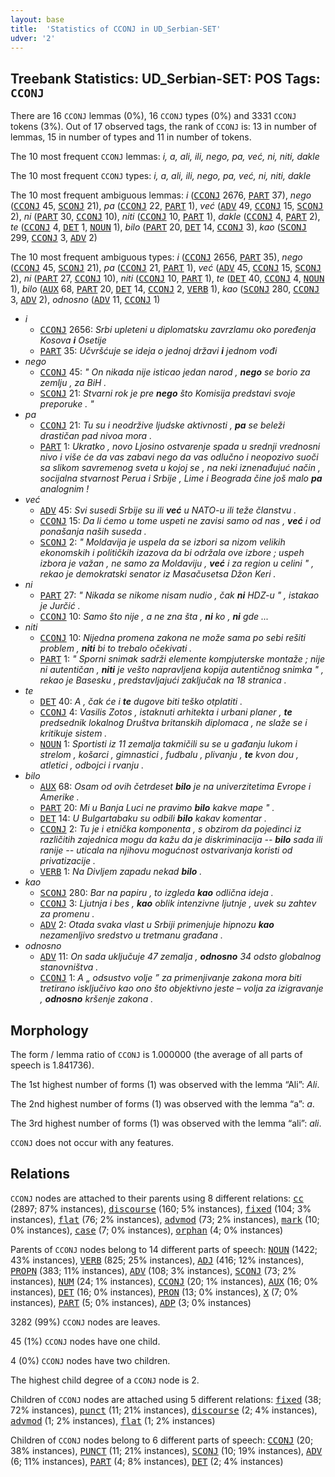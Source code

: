 ```yaml
---
layout: base
title:  'Statistics of CCONJ in UD_Serbian-SET'
udver: '2'
---
```


## Treebank Statistics: UD_Serbian-SET: POS Tags: `CCONJ`

There are 16 `CCONJ` lemmas (0%), 16 `CCONJ` types (0%) and 3331 `CCONJ` tokens (3%).
Out of 17 observed tags, the rank of `CCONJ` is: 13 in number of lemmas, 15 in number of types and 11 in number of tokens.

The 10 most frequent `CCONJ` lemmas: <em>i, a, ali, ili, nego, pa, već, ni, niti, dakle</em>

The 10 most frequent `CCONJ` types:  <em>i, a, ali, ili, nego, pa, već, ni, niti, dakle</em>

The 10 most frequent ambiguous lemmas: <em>i</em> (<tt><a href="sr_set-pos-CCONJ.html">CCONJ</a></tt> 2676, <tt><a href="sr_set-pos-PART.html">PART</a></tt> 37), <em>nego</em> (<tt><a href="sr_set-pos-CCONJ.html">CCONJ</a></tt> 45, <tt><a href="sr_set-pos-SCONJ.html">SCONJ</a></tt> 21), <em>pa</em> (<tt><a href="sr_set-pos-CCONJ.html">CCONJ</a></tt> 22, <tt><a href="sr_set-pos-PART.html">PART</a></tt> 1), <em>već</em> (<tt><a href="sr_set-pos-ADV.html">ADV</a></tt> 49, <tt><a href="sr_set-pos-CCONJ.html">CCONJ</a></tt> 15, <tt><a href="sr_set-pos-SCONJ.html">SCONJ</a></tt> 2), <em>ni</em> (<tt><a href="sr_set-pos-PART.html">PART</a></tt> 30, <tt><a href="sr_set-pos-CCONJ.html">CCONJ</a></tt> 10), <em>niti</em> (<tt><a href="sr_set-pos-CCONJ.html">CCONJ</a></tt> 10, <tt><a href="sr_set-pos-PART.html">PART</a></tt> 1), <em>dakle</em> (<tt><a href="sr_set-pos-CCONJ.html">CCONJ</a></tt> 4, <tt><a href="sr_set-pos-PART.html">PART</a></tt> 2), <em>te</em> (<tt><a href="sr_set-pos-CCONJ.html">CCONJ</a></tt> 4, <tt><a href="sr_set-pos-DET.html">DET</a></tt> 1, <tt><a href="sr_set-pos-NOUN.html">NOUN</a></tt> 1), <em>bilo</em> (<tt><a href="sr_set-pos-PART.html">PART</a></tt> 20, <tt><a href="sr_set-pos-DET.html">DET</a></tt> 14, <tt><a href="sr_set-pos-CCONJ.html">CCONJ</a></tt> 3), <em>kao</em> (<tt><a href="sr_set-pos-SCONJ.html">SCONJ</a></tt> 299, <tt><a href="sr_set-pos-CCONJ.html">CCONJ</a></tt> 3, <tt><a href="sr_set-pos-ADV.html">ADV</a></tt> 2)

The 10 most frequent ambiguous types:  <em>i</em> (<tt><a href="sr_set-pos-CCONJ.html">CCONJ</a></tt> 2656, <tt><a href="sr_set-pos-PART.html">PART</a></tt> 35), <em>nego</em> (<tt><a href="sr_set-pos-CCONJ.html">CCONJ</a></tt> 45, <tt><a href="sr_set-pos-SCONJ.html">SCONJ</a></tt> 21), <em>pa</em> (<tt><a href="sr_set-pos-CCONJ.html">CCONJ</a></tt> 21, <tt><a href="sr_set-pos-PART.html">PART</a></tt> 1), <em>već</em> (<tt><a href="sr_set-pos-ADV.html">ADV</a></tt> 45, <tt><a href="sr_set-pos-CCONJ.html">CCONJ</a></tt> 15, <tt><a href="sr_set-pos-SCONJ.html">SCONJ</a></tt> 2), <em>ni</em> (<tt><a href="sr_set-pos-PART.html">PART</a></tt> 27, <tt><a href="sr_set-pos-CCONJ.html">CCONJ</a></tt> 10), <em>niti</em> (<tt><a href="sr_set-pos-CCONJ.html">CCONJ</a></tt> 10, <tt><a href="sr_set-pos-PART.html">PART</a></tt> 1), <em>te</em> (<tt><a href="sr_set-pos-DET.html">DET</a></tt> 40, <tt><a href="sr_set-pos-CCONJ.html">CCONJ</a></tt> 4, <tt><a href="sr_set-pos-NOUN.html">NOUN</a></tt> 1), <em>bilo</em> (<tt><a href="sr_set-pos-AUX.html">AUX</a></tt> 68, <tt><a href="sr_set-pos-PART.html">PART</a></tt> 20, <tt><a href="sr_set-pos-DET.html">DET</a></tt> 14, <tt><a href="sr_set-pos-CCONJ.html">CCONJ</a></tt> 2, <tt><a href="sr_set-pos-VERB.html">VERB</a></tt> 1), <em>kao</em> (<tt><a href="sr_set-pos-SCONJ.html">SCONJ</a></tt> 280, <tt><a href="sr_set-pos-CCONJ.html">CCONJ</a></tt> 3, <tt><a href="sr_set-pos-ADV.html">ADV</a></tt> 2), <em>odnosno</em> (<tt><a href="sr_set-pos-ADV.html">ADV</a></tt> 11, <tt><a href="sr_set-pos-CCONJ.html">CCONJ</a></tt> 1)


* <em>i</em>
  * <tt><a href="sr_set-pos-CCONJ.html">CCONJ</a></tt> 2656: <em>Srbi upleteni u diplomatsku zavrzlamu oko poređenja Kosova <b>i</b> Osetije</em>
  * <tt><a href="sr_set-pos-PART.html">PART</a></tt> 35: <em>Učvršćuje se ideja o jednoj državi <b>i</b> jednom vođi</em>
* <em>nego</em>
  * <tt><a href="sr_set-pos-CCONJ.html">CCONJ</a></tt> 45: <em>" On nikada nije isticao jedan narod , <b>nego</b> se borio za zemlju , za BiH .</em>
  * <tt><a href="sr_set-pos-SCONJ.html">SCONJ</a></tt> 21: <em>Stvarni rok je pre <b>nego</b> što Komisija predstavi svoje preporuke . "</em>
* <em>pa</em>
  * <tt><a href="sr_set-pos-CCONJ.html">CCONJ</a></tt> 21: <em>Tu su i neodržive ljudske aktivnosti , <b>pa</b> se beleži drastičan pad nivoa mora .</em>
  * <tt><a href="sr_set-pos-PART.html">PART</a></tt> 1: <em>Ukratko , novo Ljosino ostvarenje spada u srednji vrednosni nivo i više će da vas zabavi nego da vas odlučno i neopozivo suoči sa slikom savremenog sveta u kojoj se , na neki iznenađujuć način , socijalna stvarnost Perua i Srbije , Lime i Beograda čine još malo <b>pa</b> analognim !</em>
* <em>već</em>
  * <tt><a href="sr_set-pos-ADV.html">ADV</a></tt> 45: <em>Svi susedi Srbije su ili <b>već</b> u NATO-u ili teže članstvu .</em>
  * <tt><a href="sr_set-pos-CCONJ.html">CCONJ</a></tt> 15: <em>Da li ćemo u tome uspeti ne zavisi samo od nas , <b>već</b> i od ponašanja naših suseda .</em>
  * <tt><a href="sr_set-pos-SCONJ.html">SCONJ</a></tt> 2: <em>" Moldavija je uspela da se izbori sa nizom velikih ekonomskih i političkih izazova da bi održala ove izbore ; uspeh izbora je važan , ne samo za Moldaviju , <b>već</b> i za region u celini " , rekao je demokratski senator iz Masačusetsa Džon Keri .</em>
* <em>ni</em>
  * <tt><a href="sr_set-pos-PART.html">PART</a></tt> 27: <em>" Nikada se nikome nisam nudio , čak <b>ni</b> HDZ-u " , istakao je Jurčić .</em>
  * <tt><a href="sr_set-pos-CCONJ.html">CCONJ</a></tt> 10: <em>Samo što nije , a ne zna šta , <b>ni</b> ko , <b>ni</b> gde ...</em>
* <em>niti</em>
  * <tt><a href="sr_set-pos-CCONJ.html">CCONJ</a></tt> 10: <em>Nijedna promena zakona ne može sama po sebi rešiti problem , <b>niti</b> bi to trebalo očekivati .</em>
  * <tt><a href="sr_set-pos-PART.html">PART</a></tt> 1: <em>" Sporni snimak sadrži elemente kompjuterske montaže ; nije ni autentičan , <b>niti</b> je vešto napravljena kopija autentičnog snimka " , rekao je Basesku , predstavljajući zaključak na 18 stranica .</em>
* <em>te</em>
  * <tt><a href="sr_set-pos-DET.html">DET</a></tt> 40: <em>A , čak će i <b>te</b> dugove biti teško otplatiti .</em>
  * <tt><a href="sr_set-pos-CCONJ.html">CCONJ</a></tt> 4: <em>Vasilis Zotos , istaknuti arhitekta i urbani planer , <b>te</b> predsednik lokalnog Društva britanskih diplomaca , ne slaže se i kritikuje sistem .</em>
  * <tt><a href="sr_set-pos-NOUN.html">NOUN</a></tt> 1: <em>Sportisti iz 11 zemalja takmičili su se u gađanju lukom i strelom , košarci , gimnastici , fudbalu , plivanju , <b>te</b> kvon dou , atletici , odbojci i rvanju .</em>
* <em>bilo</em>
  * <tt><a href="sr_set-pos-AUX.html">AUX</a></tt> 68: <em>Osam od ovih četrdeset <b>bilo</b> je na univerzitetima Evrope i Amerike .</em>
  * <tt><a href="sr_set-pos-PART.html">PART</a></tt> 20: <em>Mi u Banja Luci ne pravimo <b>bilo</b> kakve mape " .</em>
  * <tt><a href="sr_set-pos-DET.html">DET</a></tt> 14: <em>U Bulgartabaku su odbili <b>bilo</b> kakav komentar .</em>
  * <tt><a href="sr_set-pos-CCONJ.html">CCONJ</a></tt> 2: <em>Tu je i etnička komponenta , s obzirom da pojedinci iz različitih zajednica mogu da kažu da je diskriminacija -- <b>bilo</b> sada ili ranije -- uticala na njihovu mogućnost ostvarivanja koristi od privatizacije .</em>
  * <tt><a href="sr_set-pos-VERB.html">VERB</a></tt> 1: <em>Na Divljem zapadu nekad <b>bilo</b> .</em>
* <em>kao</em>
  * <tt><a href="sr_set-pos-SCONJ.html">SCONJ</a></tt> 280: <em>Bar na papiru , to izgleda <b>kao</b> odlična ideja .</em>
  * <tt><a href="sr_set-pos-CCONJ.html">CCONJ</a></tt> 3: <em>Ljutnja i bes , <b>kao</b> oblik intenzivne ljutnje , uvek su zahtev za promenu .</em>
  * <tt><a href="sr_set-pos-ADV.html">ADV</a></tt> 2: <em>Otada svaka vlast u Srbiji primenjuje hipnozu <b>kao</b> nezamenljivo sredstvo u tretmanu građana .</em>
* <em>odnosno</em>
  * <tt><a href="sr_set-pos-ADV.html">ADV</a></tt> 11: <em>On sada uključuje 47 zemalja , <b>odnosno</b> 34 odsto globalnog stanovništva .</em>
  * <tt><a href="sr_set-pos-CCONJ.html">CCONJ</a></tt> 1: <em>A „ odsustvo volje ” za primenjivanje zakona mora biti tretirano isključivo kao ono što objektivno jeste – volja za izigravanje , <b>odnosno</b> kršenje zakona .</em>

## Morphology

The form / lemma ratio of `CCONJ` is 1.000000 (the average of all parts of speech is 1.841736).

The 1st highest number of forms (1) was observed with the lemma “Ali”: <em>Ali</em>.

The 2nd highest number of forms (1) was observed with the lemma “a”: <em>a</em>.

The 3rd highest number of forms (1) was observed with the lemma “ali”: <em>ali</em>.

`CCONJ` does not occur with any features.


## Relations

`CCONJ` nodes are attached to their parents using 8 different relations: <tt><a href="sr_set-dep-cc.html">cc</a></tt> (2897; 87% instances), <tt><a href="sr_set-dep-discourse.html">discourse</a></tt> (160; 5% instances), <tt><a href="sr_set-dep-fixed.html">fixed</a></tt> (104; 3% instances), <tt><a href="sr_set-dep-flat.html">flat</a></tt> (76; 2% instances), <tt><a href="sr_set-dep-advmod.html">advmod</a></tt> (73; 2% instances), <tt><a href="sr_set-dep-mark.html">mark</a></tt> (10; 0% instances), <tt><a href="sr_set-dep-case.html">case</a></tt> (7; 0% instances), <tt><a href="sr_set-dep-orphan.html">orphan</a></tt> (4; 0% instances)

Parents of `CCONJ` nodes belong to 14 different parts of speech: <tt><a href="sr_set-pos-NOUN.html">NOUN</a></tt> (1422; 43% instances), <tt><a href="sr_set-pos-VERB.html">VERB</a></tt> (825; 25% instances), <tt><a href="sr_set-pos-ADJ.html">ADJ</a></tt> (416; 12% instances), <tt><a href="sr_set-pos-PROPN.html">PROPN</a></tt> (383; 11% instances), <tt><a href="sr_set-pos-ADV.html">ADV</a></tt> (108; 3% instances), <tt><a href="sr_set-pos-SCONJ.html">SCONJ</a></tt> (73; 2% instances), <tt><a href="sr_set-pos-NUM.html">NUM</a></tt> (24; 1% instances), <tt><a href="sr_set-pos-CCONJ.html">CCONJ</a></tt> (20; 1% instances), <tt><a href="sr_set-pos-AUX.html">AUX</a></tt> (16; 0% instances), <tt><a href="sr_set-pos-DET.html">DET</a></tt> (16; 0% instances), <tt><a href="sr_set-pos-PRON.html">PRON</a></tt> (13; 0% instances), <tt><a href="sr_set-pos-X.html">X</a></tt> (7; 0% instances), <tt><a href="sr_set-pos-PART.html">PART</a></tt> (5; 0% instances), <tt><a href="sr_set-pos-ADP.html">ADP</a></tt> (3; 0% instances)

3282 (99%) `CCONJ` nodes are leaves.

45 (1%) `CCONJ` nodes have one child.

4 (0%) `CCONJ` nodes have two children.

The highest child degree of a `CCONJ` node is 2.

Children of `CCONJ` nodes are attached using 5 different relations: <tt><a href="sr_set-dep-fixed.html">fixed</a></tt> (38; 72% instances), <tt><a href="sr_set-dep-punct.html">punct</a></tt> (11; 21% instances), <tt><a href="sr_set-dep-discourse.html">discourse</a></tt> (2; 4% instances), <tt><a href="sr_set-dep-advmod.html">advmod</a></tt> (1; 2% instances), <tt><a href="sr_set-dep-flat.html">flat</a></tt> (1; 2% instances)

Children of `CCONJ` nodes belong to 6 different parts of speech: <tt><a href="sr_set-pos-CCONJ.html">CCONJ</a></tt> (20; 38% instances), <tt><a href="sr_set-pos-PUNCT.html">PUNCT</a></tt> (11; 21% instances), <tt><a href="sr_set-pos-SCONJ.html">SCONJ</a></tt> (10; 19% instances), <tt><a href="sr_set-pos-ADV.html">ADV</a></tt> (6; 11% instances), <tt><a href="sr_set-pos-PART.html">PART</a></tt> (4; 8% instances), <tt><a href="sr_set-pos-DET.html">DET</a></tt> (2; 4% instances)

